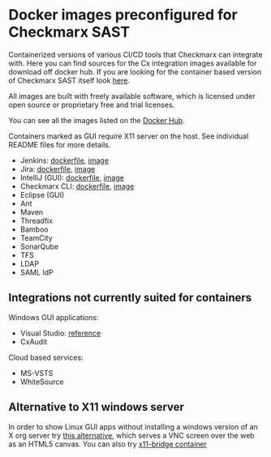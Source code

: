 # Docker images preconfigured for Checkmarx SAST

Containerized versions of various CI/CD tools that Checkmarx can integrate with. Here you can find sources for the Cx integration images available for download off docker hub. If you are looking for the container based version of Checkmarx SAST itself look [here](https://github.com/cxai/Docker-CxCore).

All images are built with freely available software, which is licensed under open source or proprietary free and trial licenses.

You can see all the images listed on the [Docker Hub](https://hub.docker.com/r/cxai/).

Containers marked as GUI require X11 server on the host. See individual README files for more details.

* Jenkins: [dockerfile](https://github.com/cxai/Docker-CxIntegrations/tree/master/CxJenkins), [image](https://hub.docker.com/r/cxai/cxjenkins/)
* Jira: [dockerfile](https://github.com/cxai/Docker-CxIntegrations/tree/master/CxJira), [image](https://hub.docker.com/r/cxai/cxjira/)
* IntelliJ (GUI): [dockerfile](https://github.com/cxai/Docker-CxIntegrations/tree/master/CxIntelliJ), [image](https://hub.docker.com/r/cxai/cxintellij/)
* Checkmarx CLI: [dockerfile](https://github.com/cxai/Docker-CxIntegrations/tree/master/CxCLI), [image](https://hub.docker.com/r/cxai/cxcli/)
* Eclipse (GUI)
* Ant
* Maven
* Threadfix
* Bamboo
* TeamCity
* SonarQube
* TFS
* LDAP
* SAML IdP

## Integrations not currently suited for containers
Windows GUI applications:
* Visual Studio: [reference](https://checkmarx.atlassian.net/wiki/spaces/KC/pages/126463827/Setting+Up+the+CxSAST+Visual+Studio+Plugin+v8.4.1+and+up)
* CxAudit

Cloud based services:
* MS-VSTS
* WhiteSource

## Alternative to X11 windows server
In order to show Linux GUI apps without installing a windows version of an X org server try [this alternative](https://hub.docker.com/r/psharkey/novnc/), which serves a VNC screen over the web as an HTML5 canvas.
You can also try [x11-bridge container](https://hub.docker.com/r/jare/x11-bridge/)
